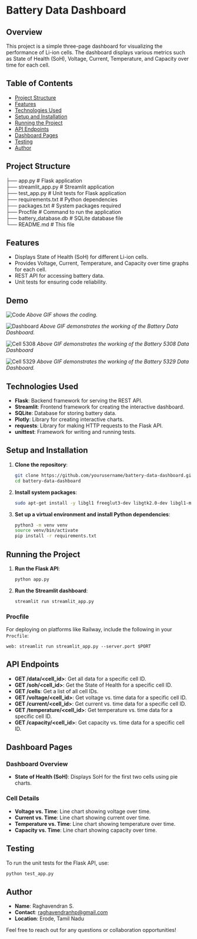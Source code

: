 # 



# Battery Data Dashboard

## Overview

This project is a simple three-page dashboard for visualizing the performance of Li-ion cells. The dashboard displays various metrics such as State of Health (SoH), Voltage, Current, Temperature, and Capacity over time for each cell.

## Table of Contents

- [Project Structure](#project-structure)
- [Features](#features)
- [Technologies Used](#technologies-used)
- [Setup and Installation](#setup-and-installation)
- [Running the Project](#running-the-project)
- [API Endpoints](#api-endpoints)
- [Dashboard Pages](#dashboard-pages)
- [Testing](#testing)
- [Author](#author)

## Project Structure

├── app.py                  # Flask application  
├── streamlit_app.py        # Streamlit application  
├── test_app.py             # Unit tests for Flask application  
├── requirements.txt        # Python dependencies  
├── packages.txt            # System packages required  
├── Procfile                # Command to run the application  
├── battery_database.db     # SQLite database file  
└── README.md               # This file  


## Features

- Displays State of Health (SoH) for different Li-ion cells.
- Provides Voltage, Current, Temperature, and Capacity over time graphs for each cell.
- REST API for accessing battery data.
- Unit tests for ensuring code reliability.

## Demo
![Code](Code_animation.gif)
*Above GIF shows the coding.*

![Dashboard](Dashboard_animation.gif)
*Above GIF demonstrates the working of the Battery Data Dashboard.*

![Cell 5308](5308_animation.gif)
*Above GIF demonstrates the working of the Battery 5308 Data Dashboard*

![Cell 5329](5329_animation.gif)
*Above GIF demonstrates the working of the Battery 5329 Data Dashboard.*

## Technologies Used

- **Flask**: Backend framework for serving the REST API.
- **Streamlit**: Frontend framework for creating the interactive dashboard.
- **SQLite**: Database for storing battery data.
- **Plotly**: Library for creating interactive charts.
- **requests**: Library for making HTTP requests to the Flask API.
- **unittest**: Framework for writing and running tests.

## Setup and Installation

1. **Clone the repository**:
    ```bash
    git clone https://github.com/yourusername/battery-data-dashboard.git
    cd battery-data-dashboard
    ```

2. **Install system packages**:
    ```bash
    sudo apt-get install -y libgl1 freeglut3-dev libgtk2.0-dev libgl1-mesa-glx
    ```

3. **Set up a virtual environment and install Python dependencies**:
    ```bash
    python3 -m venv venv
    source venv/bin/activate
    pip install -r requirements.txt
    ```

## Running the Project

1. **Run the Flask API**:
    ```bash
    python app.py
    ```

2. **Run the Streamlit dashboard**:
    ```bash
    streamlit run streamlit_app.py
    ```

### Procfile

For deploying on platforms like Railway, include the following in your `Procfile`:
```
web: streamlit run streamlit_app.py --server.port $PORT
```

## API Endpoints

- **GET /data/<cell_id>**: Get all data for a specific cell ID.
- **GET /soh/<cell_id>**: Get the State of Health for a specific cell ID.
- **GET /cells**: Get a list of all cell IDs.
- **GET /voltage/<cell_id>**: Get voltage vs. time data for a specific cell ID.
- **GET /current/<cell_id>**: Get current vs. time data for a specific cell ID.
- **GET /temperature/<cell_id>**: Get temperature vs. time data for a specific cell ID.
- **GET /capacity/<cell_id>**: Get capacity vs. time data for a specific cell ID.

## Dashboard Pages

### Dashboard Overview

- **State of Health (SoH)**: Displays SoH for the first two cells using pie charts.

### Cell Details

- **Voltage vs. Time**: Line chart showing voltage over time.
- **Current vs. Time**: Line chart showing current over time.
- **Temperature vs. Time**: Line chart showing temperature over time.
- **Capacity vs. Time**: Line chart showing capacity over time.

## Testing

To run the unit tests for the Flask API, use:
```bash
python test_app.py
```

## Author

- **Name**: Raghavendran S.
- **Contact**: [raghavendranhp@gmail.com](mailto:raghavendranhp@gmail.com)
- **Location**: Erode, Tamil Nadu

Feel free to reach out for any questions or collaboration opportunities!

